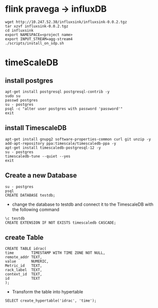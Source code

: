 # flink pravega -> influxDB

```aidl
wget http://10.247.52.38/influxsink/influxsink-0.0.2.tgz
tar xzvf influxsink-0.0.2.tgz
cd influxsink
export NAMESPACE=<project name>
export INPUT_STREAM=agg-stream4
./scripts/install_on_sdp.sh
```


# timeScaleDB

## install postgres
```aidl
apt-get install postgresql postgresql-contrib -y
sudo su
passwd postgres
su - postgres
psql -c "alter user postgres with password 'password'"
exit
```

## install TimescaleDB

```aidl
apt-get install gnupg2 software-properties-common curl git unzip -y
add-apt-repository ppa:timescale/timescaledb-ppa -y
apt-get install timescaledb-postgresql-12 -y
su - postgres
timescaledb-tune --quiet --yes
exit
```
## Create a new Database
```aidl
su - postgres
psql
CREATE DATABASE testdb;
```

- change the database to testdb and connect it to the TimescaleDB with the following command
```aidl
\c testdb
CREATE EXTENSION IF NOT EXISTS timescaledb CASCADE;
```

## create Table

```aidl
CREATE TABLE idrac(
time        TIMESTAMP WITH TIME ZONE NOT NULL,
remote_addr TEXT,
value       NUMERIC,
Metric_id   TEXT,
rack_label  TEXT,
context_id  TEXT,
id          TEXT
);
```

- Transform the table into hypertable
```aidl
SELECT create_hypertable('idrac', 'time');
```